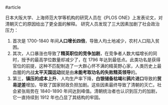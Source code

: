 #article 

日本大阪大学、上海师范大学等机构的研究人员在《PLOS ONE》上发表论文，对清朝灭亡的原因给出了更全面的解释。
研究人员发现了三大因素加剧了社会政治压力：
1. 首次是 1700-1840 年间**人口增长四倍**，导致人均土地减少，农村人口陷入贫困。
2. 其次，人口暴涨也导致了**精英职位的竞争加剧**，在竞争者人数大幅增长的同时，授予的最高学位数量却减少了，在 1796 年达到最低点。此类功名是获得官位的前提，这种不匹配制造了一大群心怀不满的精英野心家，人类历史上最血腥的内战**太平天国运动**就是由**未能考取功名的失败精英领导**的。
3. 第三，**镇压的成本上升**、人均生产率下降，**白银储备枯竭**和**鸦片进口**导致的**贸易逆差**增加，导致了国家财政负担加剧。这些因素最终导致了清朝的灭亡。社会紧张局势在 1840-1890 年间达到峰值。清朝统治者也认识到压力的加剧，它一直持续到 1912 年也凸显了其结构的牢固。